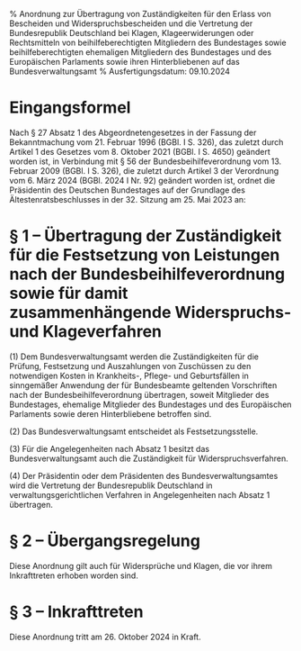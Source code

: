 % Anordnung zur Übertragung von Zuständigkeiten für den Erlass von Bescheiden und Widerspruchsbescheiden und die Vertretung der Bundesrepublik Deutschland bei Klagen, Klageerwiderungen oder Rechtsmitteln von beihilfeberechtigten Mitgliedern des Bundestages sowie beihilfeberechtigten ehemaligen Mitgliedern des Bundestages und des Europäischen Parlaments sowie ihren Hinterbliebenen auf das Bundesverwaltungsamt
% Ausfertigungsdatum: 09.10.2024
 
# Eingangsformel

Nach § 27 Absatz 1 des Abgeordnetengesetzes in der Fassung der Bekanntmachung vom 21. Februar 1996 (BGBl. I S. 326), das zuletzt durch Artikel 1 des Gesetzes vom 8. Oktober 2021 (BGBl. I S. 4650) geändert worden ist, in Verbindung mit § 56 der Bundesbeihilfeverordnung vom 13. Februar 2009 (BGBl. I S. 326), die zuletzt durch Artikel 3 der Verordnung vom 6. März 2024 (BGBl. 2024 I Nr. 92) geändert worden ist, ordnet die Präsidentin des Deutschen Bundestages auf der Grundlage des Ältestenratsbeschlusses in der 32. Sitzung am 25. Mai 2023 an:

# § 1 – Übertragung der Zuständigkeit für die Festsetzung von Leistungen nach der Bundesbeihilfeverordnung sowie für damit zusammenhängende Widerspruchs- und Klageverfahren

(1) Dem Bundesverwaltungsamt werden die Zuständigkeiten für die Prüfung, Festsetzung und Auszahlungen von Zuschüssen zu den notwendigen Kosten in Krankheits-, Pflege- und Geburtsfällen in sinngemäßer Anwendung der für Bundesbeamte geltenden Vorschriften nach der Bundesbeihilfeverordnung übertragen, soweit Mitglieder des Bundestages, ehemalige Mitglieder des Bundestages und des Europäischen Parlaments sowie deren Hinterbliebene betroffen sind.

(2) Das Bundesverwaltungsamt entscheidet als Festsetzungsstelle.

(3) Für die Angelegenheiten nach Absatz 1 besitzt das Bundesverwaltungsamt auch die Zuständigkeit für Widerspruchsverfahren.

(4) Der Präsidentin oder dem Präsidenten des Bundesverwaltungsamtes wird die Vertretung der Bundesrepublik Deutschland in verwaltungsgerichtlichen Verfahren in Angelegenheiten nach Absatz 1 übertragen.

# § 2 – Übergangsregelung

Diese Anordnung gilt auch für Widersprüche und Klagen, die vor ihrem Inkrafttreten erhoben worden sind.

# § 3 – Inkrafttreten

Diese Anordnung tritt am 26. Oktober 2024 in Kraft.
